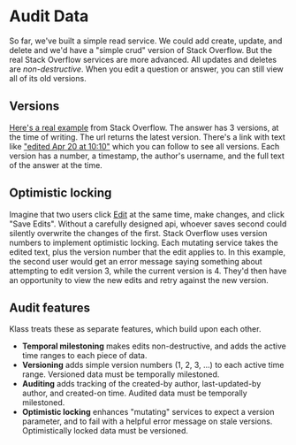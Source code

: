 # Audit Data

So far, we've built a simple read service. We could add create, update, and delete and we'd have a "simple crud" version of Stack Overflow. But the real Stack Overflow services are more advanced. All updates and deletes are *non-destructive*. When you edit a question or answer, you can still view all of its old versions.

## Versions

[Here's a real example](https://stackoverflow.com/a/49938998/23572) from Stack Overflow. The answer has 3 versions, at the time of writing. The url returns the latest version. There's a link with text like ["edited Apr 20 at 10:10"](https://stackoverflow.com/posts/49938998/revisions) which you can follow to see all versions. Each version has a number, a timestamp, the author's username, and the full text of the answer at the time.

## Optimistic locking

Imagine that two users click [Edit](https://stackoverflow.com/questions/49938832/did-eclipse-collections-get-deprecated-by-java-8/49938998#49938998) at the same time, make changes, and click "Save Edits". Without a carefully designed api, whoever saves second could silently overwrite the changes of the first. Stack Overflow uses version numbers to implement optimistic locking. Each mutating service takes the edited text, plus the version number that the edit applies to. In this example, the second user would get an error message saying something about attempting to edit version 3, while the current version is 4. They'd then have an opportunity to view the new edits and retry against the new version.

## Audit features

Klass treats these as separate features, which build upon each other.

* **Temporal milestoning** makes edits non-destructive, and adds the active time ranges to each piece of data.
* **Versioning** adds simple version numbers (1, 2, 3, ...) to each active time range. Versioned data must be temporally milestoned.
* **Auditing** adds tracking of the created-by author, last-updated-by author, and created-on time. Audited data must be temporally milestoned.
* **Optimistic locking** enhances "mutating" services to expect a version parameter, and to fail with a helpful error message on stale versions. Optimistically locked data must be versioned.
